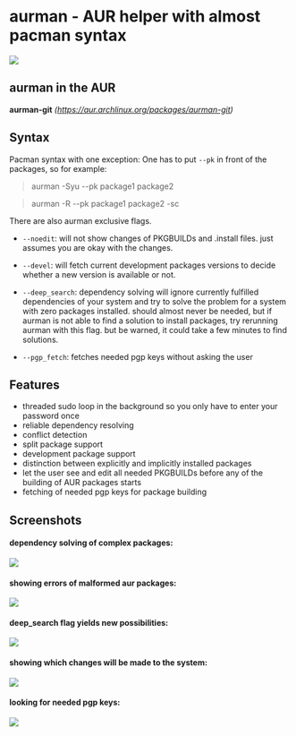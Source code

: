 # aurman - AUR helper with almost pacman syntax

![](https://travis-ci.org/polygamma/aurman.svg?branch=master)

## aurman in the AUR

**aurman-git** *(https://aur.archlinux.org/packages/aurman-git)*

## Syntax
Pacman syntax with one exception: One has to put `--pk` in front of the packages,
so for example:

> aurman -Syu --pk package1 package2

> aurman -R --pk package1 package2 -sc

There are also aurman exclusive flags.

- `--noedit`: will not show changes of PKGBUILDs and .install files. just assumes you are okay with the changes.

- `--devel`: will fetch current development packages versions to decide whether a new version is available or not.

- `--deep_search`: dependency solving will ignore currently fulfilled dependencies of your system and try to solve the problem for a system with zero packages installed.
should almost never be needed, but if aurman is not able to find a solution to install packages, try rerunning aurman with this flag.
but be warned, it could take a few minutes to find solutions.

- `--pgp_fetch`: fetches needed pgp keys without asking the user

## Features

  - threaded sudo loop in the background so you only have to enter your password once
  - reliable dependency resolving
  - conflict detection
  - split package support
  - development package support
  - distinction between explicitly and implicitly installed packages
  - let the user see and edit all needed PKGBUILDs before any of the building of AUR packages starts
  - fetching of needed pgp keys for package building

## Screenshots

#### dependency solving of complex packages:
![](https://user-images.githubusercontent.com/20651500/36606841-2c28de78-18c5-11e8-8df7-c123536121db.png)

#### showing errors of malformed aur packages:
![](https://user-images.githubusercontent.com/20651500/36606912-593c8c52-18c5-11e8-85f2-d38895c60e70.png)

#### deep_search flag yields new possibilities:
![](https://user-images.githubusercontent.com/20651500/36607016-aa9736e2-18c5-11e8-9684-59a4f3352746.png)

#### showing which changes will be made to the system:
![](https://user-images.githubusercontent.com/20651500/36607080-def95582-18c5-11e8-9030-df28efc2d180.png)

#### looking for needed pgp keys:
![](https://user-images.githubusercontent.com/20651500/36630164-32ba902c-1962-11e8-9cd5-044785660f21.png)
